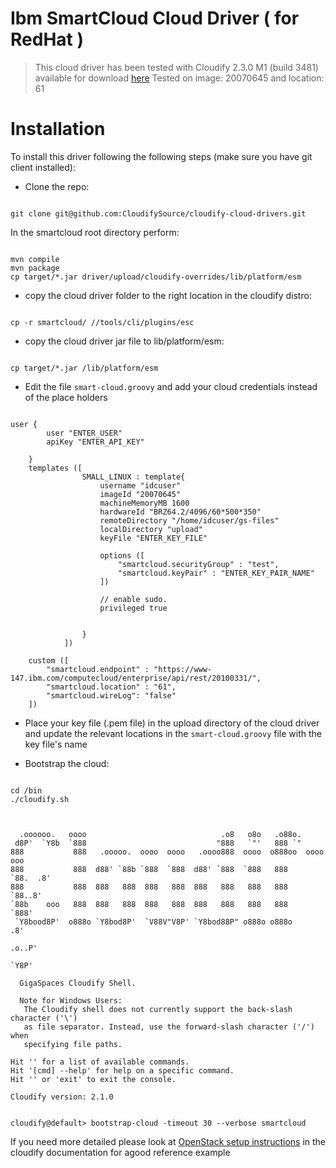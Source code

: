 # Ibm SmartCloud Cloud Driver ( for RedHat ) 

> This cloud driver has been tested with Cloudify 2.3.0 M1 (build 3481) available for download [here](http://repository.cloudifysource.org/org/cloudifysource/2.3.0-M1/gigaspaces-cloudify-2.3.0-m1-b3481.zip)
> Tested on image: 20070645 and location: 61

# Installation 

To install this driver following the following steps (make sure you have git client installed): 

* Clone the repo: 
<pre><code>
git clone git@github.com:CloudifySource/cloudify-cloud-drivers.git
</code></pre>

In the smartcloud root directory perform:
<pre><code>
mvn compile
mvn package
cp target/*.jar driver/upload/cloudify-overrides/lib/platform/esm
</code></pre>

* copy the cloud driver folder to the right location in the cloudify distro: 
<pre><code>
cp -r smartcloud/ /<cloudify root/>/tools/cli/plugins/esc
</code></pre>

* copy the cloud driver jar file to lib/platform/esm: 
<pre><code>
cp target/*.jar /<cloudify root/>lib/platform/esm
</code></pre>


* Edit the file `smart-cloud.groovy` and add your cloud credentials instead of the place holders
<pre><code>
user {
		user "ENTER_USER"
		apiKey "ENTER_API_KEY"
		
	}
	templates ([
				SMALL_LINUX : template{
					username "idcuser"
					imageId "20070645"
					machineMemoryMB 1600
					hardwareId "BRZ64.2/4096/60*500*350"
					remoteDirectory "/home/idcuser/gs-files"
					localDirectory "upload"
					keyFile "ENTER_KEY_FILE"
					
					options ([
						"smartcloud.securityGroup" : "test",
						"smartcloud.keyPair" : "ENTER_KEY_PAIR_NAME"
					])
					
					// enable sudo.
					privileged true

					
				}
			])
			
	custom ([
		"smartcloud.endpoint" : "https://www-147.ibm.com/computecloud/enterprise/api/rest/20100331/",
		"smartcloud.location" : "61",
		"smartcloud.wireLog": "false"
	])
</code></pre>

* Place your key file (.pem file) in the upload directory of the cloud driver and update the relevant locations in the `smart-cloud.groovy` file with the key file's name

* Bootstrap the cloud: 
<pre><code>
cd <cloudify root>/bin
./cloudify.sh
</code></pre>

<pre><code>

  .oooooo.   oooo                              .o8   o8o   .o88o.             
 d8P'  `Y8b  `888                             "888   `"'   888 `"             
888           888   .ooooo.  oooo  oooo   .oooo888  oooo  o888oo  oooo    ooo 
888           888  d88' `88b `888  `888  d88' `888  `888   888     `88.  .8'  
888           888  888   888  888   888  888   888   888   888      `88..8'   
`88b    ooo   888  888   888  888   888  888   888   888   888       `888'    
 `Y8bood8P'  o888o `Y8bod8P'  `V88V"V8P' `Y8bod88P" o888o o888o       .8'     
                                                                  .o..P'      
                                                                  `Y8P'

  GigaSpaces Cloudify Shell.  

  Note for Windows Users:
   The Cloudify shell does not currently support the back-slash character ('\')
   as file separator. Instead, use the forward-slash character ('/') when
   specifying file paths.

Hit '<tab>' for a list of available commands.
Hit '[cmd] --help' for help on a specific command.
Hit '<ctrl-d>' or 'exit' to exit the console.

Cloudify version: 2.1.0


cloudify@default> bootstrap-cloud -timeout 30 --verbose smartcloud
</code></pre>

If you need more detailed please look at [OpenStack setup instructions](http://www.cloudifysource.org/guide/setup/configuring_openstack) in the cloudify documentation for agood reference example

